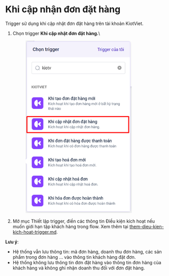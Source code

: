 # Khi cập nhận đơn đặt hàng

Trigger sử dụng khi cập nhật đơn đặt hàng trên tài khoản KiotViet.&#x20;

1.  Chọn trigger **Khi cập nhật đơn đặt hàng.**\


    <figure><img src="../../../../.gitbook/assets/image (644).png" alt="" width="335"><figcaption></figcaption></figure>
2. Mở mục Thiết lập trigger, điền các thông tin Điều kiện kích hoạt nếu muốn giới hạn tập khách hàng trong flow. Xem thêm tại [them-dieu-kien-kich-hoat-trigger.md](../them-dieu-kien-kich-hoat-trigger.md "mention").

**Lưu ý**:

* Hệ thống vẫn lưu thông tin: mã đơn hàng, doanh thu đơn hàng, các sản phẩm trong đơn hàng ... vào thông tin khách hàng đặt đơn.
* Hệ thống không lưu thông tin đơn đặt hàng vào thông tin đơn hàng của khách hàng và không ghi nhận doanh thu đối với đơn đặt hàng.
